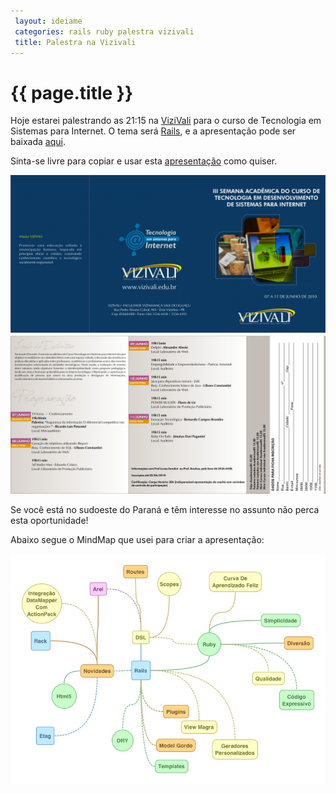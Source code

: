 ```yaml
---
 layout: ideiame
 categories: rails ruby palestra vizivali
 title: Palestra na Vizivali
---
```


# {{ page.title }}

Hoje estarei palestrando as 21:15 na [ViziVali] para o curso de Tecnologia em Sistemas para Internet. O tema será [Rails][palestra], e a apresentação pode ser baixada [aqui][palestra].

Sinta-se livre para copiar e usar esta [apresentação][palestra] como quiser.

![folder]

Se você está no sudoeste do Paraná e têm interesse no assunto não perca esta oportunidade!

Abaixo segue o MindMap que usei para criar a apresentação:

![mindmaprails]

[palestra]: /Rails.pdf
[folder]: /images/folder_palestra_vizivali.jpeg
[mindmaprails]: /images/mind_map_palestra_rails.jpeg
[ViziVali]: <http://visivali.edu.br>

